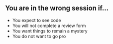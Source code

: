 ## You are in the wrong session if...
  - You expect to see code<!-- .element: class="fragment" data-fragment-index="1" -->
  - You will not complete a review form<!-- .element: class="fragment" data-fragment-index="2" -->
  - You want things to remain a mystery<!-- .element: class="fragment" data-fragment-index="3" -->
  - You do not want to go pro<!-- .element: class="fragment" data-fragment-index="4" -->
